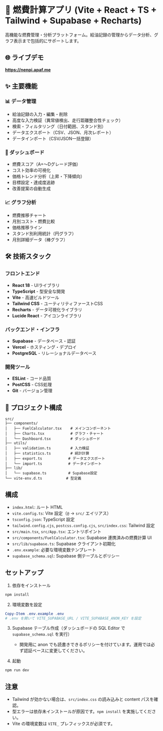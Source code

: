 # 🚗 燃費計算アプリ (Vite + React + TS + Tailwind + Supabase + Recharts)

高機能な燃費管理・分析プラットフォーム。給油記録の管理からデータ分析、グラフ表示まで包括的にサポートします。

## 🌐 ライブデモ
**https://nenpi.apaf.me**

## ✨ 主要機能

### 📊 データ管理
- 給油記録の入力・編集・削除
- 高度な入力検証（異常値検出、走行距離整合性チェック）
- 検索・フィルタリング（日付範囲、スタンド別）
- データエクスポート（CSV、JSON、月次レポート）
- データインポート（CSV/JSON一括登録）

### 🎯 ダッシュボード
- 燃費スコア（A+〜Dグレード評価）
- コスト効率の可視化
- 価格トレンド分析（上昇・下降傾向）
- 目標設定・達成度追跡
- 改善提案の自動生成

### 📈 グラフ分析
- 燃費推移チャート
- 月別コスト・燃費比較
- 価格推移ライン
- スタンド別利用統計（円グラフ）
- 月別詳細データ（棒グラフ）

## 🛠️ 技術スタック

### フロントエンド
- **React 18** - UIライブラリ
- **TypeScript** - 型安全な開発
- **Vite** - 高速ビルドツール
- **Tailwind CSS** - ユーティリティファーストCSS
- **Recharts** - データ可視化ライブラリ
- **Lucide React** - アイコンライブラリ

### バックエンド・インフラ
- **Supabase** - データベース・認証
- **Vercel** - ホスティング・デプロイ
- **PostgreSQL** - リレーショナルデータベース

### 開発ツール
- **ESLint** - コード品質
- **PostCSS** - CSS処理
- **Git** - バージョン管理

## 📁 プロジェクト構成
```
src/
├── components/
│   ├── FuelCalculator.tsx    # メインコンポーネント
│   ├── Charts.tsx            # グラフ・チャート
│   └── Dashboard.tsx         # ダッシュボード
├── utils/
│   ├── validation.ts         # 入力検証
│   ├── statistics.ts         # 統計計算
│   ├── export.ts            # データエクスポート
│   └── import.ts            # データインポート
├── lib/
│   └── supabase.ts          # Supabase設定
└── vite-env.d.ts           # 型定義
```

## 構成
- `index.html`: ルート HTML
- `vite.config.ts`: Vite 設定（`@` -> `src/` エイリアス）
- `tsconfig.json`: TypeScript 設定
- `tailwind.config.cjs`, `postcss.config.cjs`, `src/index.css`: Tailwind 設定
- `src/main.tsx`, `src/App.tsx`: エントリポイント
- `src/components/FuelCalculator.tsx`: Supabase 連携済みの燃費計算 UI
- `src/lib/supabase.ts`: Supabase クライアント初期化
- `.env.example`: 必要な環境変数テンプレート
- `supabase_schema.sql`: Supabase 側テーブルとポリシー

## セットアップ
1. 依存をインストール
```powershell
npm install
```

2. 環境変数を設定
```powershell
Copy-Item .env.example .env
# .env を開いて VITE_SUPABASE_URL / VITE_SUPABASE_ANON_KEY を設定
```

3. Supabase テーブル作成（ダッシュボードの SQL Editor で `supabase_schema.sql` を実行）
   - 開発用に anon でも読書きできるポリシーを付けています。運用では必ず認証ベースに変更してください。

4. 起動
```powershell
npm run dev
```

## 注意
- Tailwind が効かない場合は、`src/index.css` の読み込みと content パスを確認。
- 型エラーは依存未インストールが原因です。`npm install` を実施してください。
- Vite の環境変数は `VITE_` プレフィックスが必須です。